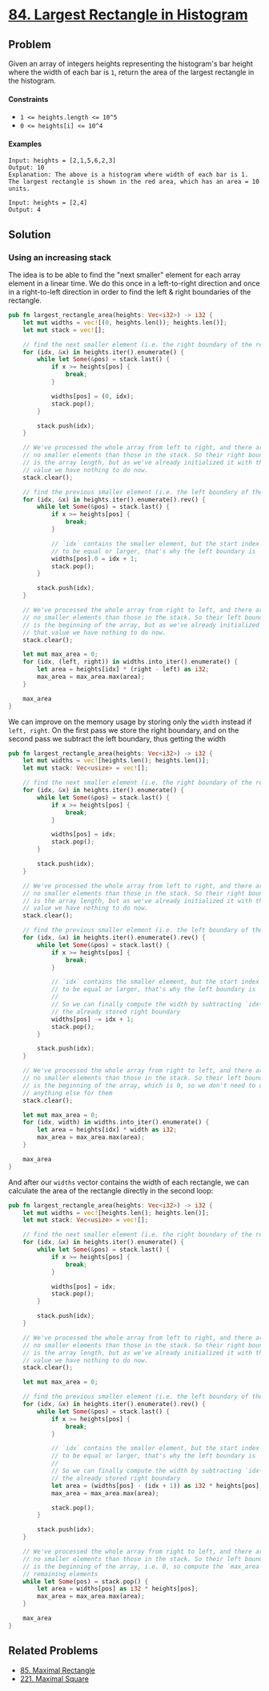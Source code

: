 # [84. Largest Rectangle in Histogram](https://leetcode.com/problems/largest-rectangle-in-histogram/)

## Problem

Given an array of integers heights representing the histogram's bar height where
the width of each bar is `1`, return the area of the largest rectangle in the
histogram.

#### Constraints

* `1 <= heights.length <= 10^5`
* `0 <= heights[i] <= 10^4`

#### Examples

```text
Input: heights = [2,1,5,6,2,3]
Output: 10
Explanation: The above is a histogram where width of each bar is 1.
The largest rectangle is shown in the red area, which has an area = 10 units.
```

```text
Input: heights = [2,4]
Output: 4
```

## Solution

### Using an increasing stack

The idea is to be able to find the "next smaller" element for each array element
in a linear time. We do this once in a left-to-right direction and once in a
right-to-left direction in order to find the left & right boundaries of the
rectangle.

```rust
pub fn largest_rectangle_area(heights: Vec<i32>) -> i32 {
    let mut widths = vec![(0, heights.len()); heights.len()];
    let mut stack = vec![];

    // find the next smaller element (i.e. the right boundary of the rectangle)
    for (idx, &x) in heights.iter().enumerate() {
        while let Some(&pos) = stack.last() {
            if x >= heights[pos] {
                break;
            }

            widths[pos] = (0, idx);
            stack.pop();
        }

        stack.push(idx);
    }

    // We've processed the whole array from left to right, and there are
    // no smaller elements than those in the stack. So their right boundary
    // is the array length, but as we've already initialized it with that
    // value we have nothing to do now.
    stack.clear();

    // find the previous smaller element (i.e. the left boundary of the rectangle)
    for (idx, &x) in heights.iter().enumerate().rev() {
        while let Some(&pos) = stack.last() {
            if x >= heights[pos] {
                break;
            }

            // `idx` contains the smaller element, but the start index needs
            // to be equal or larger, that's why the left boundary is `idx + 1`
            widths[pos].0 = idx + 1;
            stack.pop();
        }

        stack.push(idx);
    }

    // We've processed the whole array from right to left, and there are
    // no smaller elements than those in the stack. So their left boundary
    // is the beginning of the array, but as we've already initialized it with
    // that value we have nothing to do now.
    stack.clear();

    let mut max_area = 0;
    for (idx, (left, right)) in widths.into_iter().enumerate() {
        let area = heights[idx] * (right - left) as i32;
        max_area = max_area.max(area);
    }

    max_area
}
```

We can improve on the memory usage by storing only the `width` instead
if `left, right`. On the first pass we store the right boundary, and on the
second pass we subtract the left boundary, thus getting the width

```rust
pub fn largest_rectangle_area(heights: Vec<i32>) -> i32 {
    let mut widths = vec![heights.len(); heights.len()];
    let mut stack: Vec<usize> = vec![];

    // find the next smaller element (i.e. the right boundary of the rectangle)
    for (idx, &x) in heights.iter().enumerate() {
        while let Some(&pos) = stack.last() {
            if x >= heights[pos] {
                break;
            }

            widths[pos] = idx;
            stack.pop();
        }

        stack.push(idx);
    }

    // We've processed the whole array from left to right, and there are
    // no smaller elements than those in the stack. So their right boundary
    // is the array length, but as we've already initialized it with that
    // value we have nothing to do now.
    stack.clear();

    // find the previous smaller element (i.e. the left boundary of the rectangle)
    for (idx, &x) in heights.iter().enumerate().rev() {
        while let Some(&pos) = stack.last() {
            if x >= heights[pos] {
                break;
            }

            // `idx` contains the smaller element, but the start index needs
            // to be equal or larger, that's why the left boundary is `idx + 1`
            //
            // So we can finally compute the width by subtracting `idx+1` from
            // the already stored right boundary
            widths[pos] -= idx + 1;
            stack.pop();
        }

        stack.push(idx);
    }

    // We've processed the whole array from right to left, and there are
    // no smaller elements than those in the stack. So their left boundary
    // is the beginning of the array, which is 0, so we don't need to do
    // anything else for them
    stack.clear();

    let mut max_area = 0;
    for (idx, width) in widths.into_iter().enumerate() {
        let area = heights[idx] * width as i32;
        max_area = max_area.max(area);
    }

    max_area
}
```

And after our `widths` vector contains the width of each rectangle, we can 
calculate the area of the rectangle directly in the second loop:

```rust
pub fn largest_rectangle_area(heights: Vec<i32>) -> i32 {
    let mut widths = vec![heights.len(); heights.len()];
    let mut stack: Vec<usize> = vec![];

    // find the next smaller element (i.e. the right boundary of the rectangle)
    for (idx, &x) in heights.iter().enumerate() {
        while let Some(&pos) = stack.last() {
            if x >= heights[pos] {
                break;
            }

            widths[pos] = idx;
            stack.pop();
        }

        stack.push(idx);
    }

    // We've processed the whole array from left to right, and there are
    // no smaller elements than those in the stack. So their right boundary
    // is the array length, but as we've already initialized it with that
    // value we have nothing to do now.
    stack.clear();

    let mut max_area = 0;

    // find the previous smaller element (i.e. the left boundary of the rectangle)
    for (idx, &x) in heights.iter().enumerate().rev() {
        while let Some(&pos) = stack.last() {
            if x >= heights[pos] {
                break;
            }

            // `idx` contains the smaller element, but the start index needs
            // to be equal or larger, that's why the left boundary is `idx + 1`
            //
            // So we can finally compute the width by subtracting `idx+1` from
            // the already stored right boundary
            let area = (widths[pos] - (idx + 1)) as i32 * heights[pos];
            max_area = max_area.max(area);

            stack.pop();
        }

        stack.push(idx);
    }

    // We've processed the whole array from right to left, and there are
    // no smaller elements than those in the stack. So their left boundary
    // is the beginning of the array, i.e. 0, so compute the `max_area` for the
    // remaining elements
    while let Some(pos) = stack.pop() {
        let area = widths[pos] as i32 * heights[pos];
        max_area = max_area.max(area);
    }

    max_area
}
```

## Related Problems
* [85. Maximal Rectangle](85%20-%20Maximal%20Rectangle.md)
* [221. Maximal Square](/200%20-%20299/221%20-%20Maximal%20Square.md)